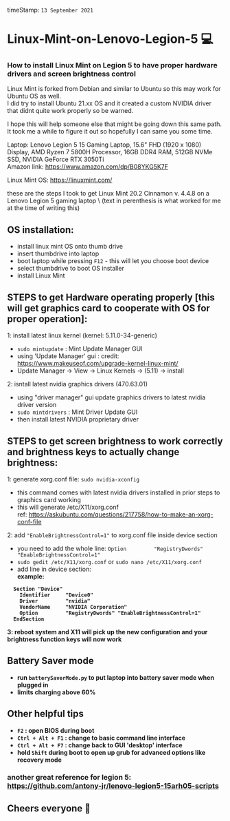 timeStamp: `13 September 2021`

# Linux-Mint-on-Lenovo-Legion-5 💻
### How to install Linux Mint on Legion 5 to have proper hardware drivers and screen brightness control 
Linux Mint is forked from Debian and similar to Ubuntu so this may work for Ubuntu OS as well. \
I did try to install Ubuntu 21.xx OS and it created a custom NVIDIA driver that didnt quite work properly so be warned.

I hope this will help someone else that might be going down this same path. \
It took me a while to figure it out so hopefully I can same you some time.

Laptop: Lenovo Legion 5 15 Gaming Laptop, 15.6" FHD (1920 x 1080) Display, AMD Ryzen 7 5800H Processor, 16GB DDR4 RAM, 512GB NVMe SSD, NVIDIA GeForce RTX 3050Ti  
Amazon link: https://www.amazon.com/dp/B08YKG5K7F

Linux Mint OS: https://linuxmint.com/

these are the steps I took to get Linux Mint 20.2 Cinnamon v. 4.4.8 on a Lenovo Legion 5 gaming laptop \ 
(text in perenthesis is what worked for me at the time of writing this)
## OS installation:
* install linux mint OS onto thumb drive 
* insert thumbdrive into laptop
* boot laptop while pressing `F12` - this will let you choose boot device
* select thumbdrive to boot OS installer
* install Linux Mint

## STEPS to get Hardware operating properly [this will get graphics card to cooperate with OS for proper operation]: 

1: install latest linux kernel (kernel: 5.11.0-34-generic) 
  * `sudo mintupdate` : Mint Update Manager GUI
  * using 'Update Manager' gui : credit: https://www.makeuseof.com/upgrade-kernel-linux-mint/ 
  * Update Manager -> View -> Linux Kernels -> (5.11) -> install 
  
2: isntall latest nvidia graphics drivers (470.63.01) 
  * using "driver manager" gui update graphics drivers to latest nvidia driver version 
  * `sudo mintdrivers` : Mint Driver Update GUI
  * then install latest NVIDIA proprietary driver

## STEPS to get screen brightness to work correctly and brightness keys to actually change brightness:

1: generate xorg.conf file: `sudo nvidia-xconfig` 
  * this command comes with latest nvidia drivers installed in prior steps to graphics card working 
  * this will generate /etc/X11/xorg.conf \
  ref: https://askubuntu.com/questions/217758/how-to-make-an-xorg-conf-file
  
2: add `"EnableBrightnessControl=1"` to xorg.conf file inside device section 
  * you need to add the whole line: `Option         "RegistryDwords" "EnableBrightnessControl=1"`
  * `sudo gedit /etc/X11/xorg.conf` or `sudo nano /etc/X11/xorg.conf`
  * add line in device section: \
   <b> example: <b>
  ```
    Section "Device" 
      Identifier     "Device0" 
      Driver         "nvidia" 
      VendorName     "NVIDIA Corporation" 
      Option         "RegistryDwords" "EnableBrightnessControl=1" 
    EndSection 
 ```  
 3: reboot system and X11 will pick up the new configuration and your brightness function keys will now work 
 
 ## Battery Saver mode
 * run `batterySaverMode.py` to put laptop into battery saver mode when plugged in
 * limits charging above 60%
 
 ## Other helpful tips
 * ` F2 ` : open BIOS during boot
 * ` Ctrl + Alt + F1 ` : change to basic command line interface
 * ` Ctrl + Alt + F7 ` : change back to GUI 'desktop' interface
 * hold `Shift` during boot to open up grub for advanced options like recovery mode
 
 ### another great reference for legion 5: https://github.com/antony-jr/lenovo-legion5-15arh05-scripts
 
 ## Cheers everyone 🍺 
